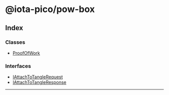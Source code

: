 


#  @iota-pico/pow-box

## Index

### Classes

* [ProofOfWork](classes/proofofwork.md)


### Interfaces

* [IAttachToTangleRequest](interfaces/iattachtotanglerequest.md)
* [IAttachToTangleResponse](interfaces/iattachtotangleresponse.md)



---
